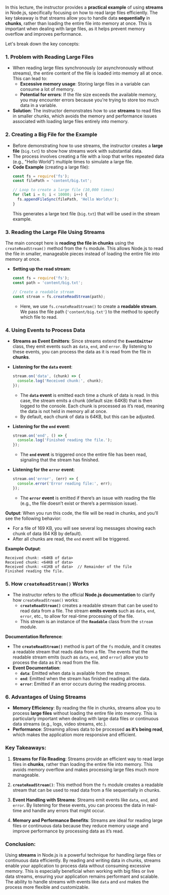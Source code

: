 In this lecture, the instructor provides a **practical example** of using **streams** in Node.js, specifically focusing on how to read large files efficiently. The key takeaway is that streams allow you to handle data **sequentially** in **chunks**, rather than loading the entire file into memory at once. This is important when dealing with large files, as it helps prevent memory overflow and improves performance.

Let's break down the key concepts:

### 1. **Problem with Reading Large Files**
   - When reading large files synchronously (or asynchronously without streams), the entire content of the file is loaded into memory all at once. This can lead to:
     - **Excessive memory usage**: Storing large files in a variable can consume a lot of memory.
     - **Potential for errors**: If the file size exceeds the available memory, you may encounter errors because you're trying to store too much data in a variable.
   - **Solution**: The instructor demonstrates how to use **streams** to read files in smaller chunks, which avoids the memory and performance issues associated with loading large files entirely into memory.

### 2. **Creating a Big File for the Example**
   - Before demonstrating how to use streams, the instructor creates a **large file** (`big.txt`) to show how streams work with substantial data.
   - The process involves creating a file with a loop that writes repeated data (e.g., "Hello World") multiple times to simulate a large file.
   - **Code Example** (creating a large file):
     ```javascript
     const fs = require('fs');
     const filePath = 'content/big.txt';

     // Loop to create a large file (10,000 times)
     for (let i = 0; i < 10000; i++) {
       fs.appendFileSync(filePath, 'Hello World\n');
     }
     ```
     This generates a large text file (`big.txt`) that will be used in the stream example.

### 3. **Reading the Large File Using Streams**
   The main concept here is **reading the file in chunks** using the `createReadStream()` method from the `fs` module. This allows Node.js to read the file in smaller, manageable pieces instead of loading the entire file into memory at once.

   - **Setting up the read stream**:
     ```javascript
     const fs = require('fs');
     const path = 'content/big.txt';

     // Create a readable stream
     const stream = fs.createReadStream(path);
     ```
     - Here, we use `fs.createReadStream()` to create a **readable stream**. We pass the file path (`'content/big.txt'`) to the method to specify which file to read.

### 4. **Using Events to Process Data**
   - **Streams as Event Emitters**: Since streams extend the **`EventEmitter`** class, they emit events such as `data`, `end`, and `error`. By listening to these events, you can process the data as it is read from the file in **chunks**.
   
   - **Listening for the `data` event**:
     ```javascript
     stream.on('data', (chunk) => {
       console.log('Received chunk:', chunk);
     });
     ```
     - The **`data` event** is emitted each time a chunk of data is read. In this case, the stream emits a chunk (default size: 64KB) that is then logged to the console. Each chunk is processed as it’s read, meaning the data is not held in memory all at once.
     - By default, each chunk of data is 64KB, but this can be adjusted.
   
   - **Listening for the `end` event**:
     ```javascript
     stream.on('end', () => {
       console.log('Finished reading the file.');
     });
     ```
     - The **`end` event** is triggered once the entire file has been read, signaling that the stream has finished.
   
   - **Listening for the `error` event**:
     ```javascript
     stream.on('error', (err) => {
       console.error('Error reading file:', err);
     });
     ```
     - The **`error` event** is emitted if there’s an issue with reading the file (e.g., the file doesn’t exist or there’s a permission issue).

   **Output**: When you run this code, the file will be read in chunks, and you’ll see the following behavior:
   - For a file of 169 KB, you will see several log messages showing each chunk of data (64 KB by default).
   - After all chunks are read, the `end` event will be triggered.

   **Example Output**:
   ```
   Received chunk: <64KB of data>
   Received chunk: <64KB of data>
   Received chunk: <41KB of data>  // Remainder of the file
   Finished reading the file.
   ```

### 5. **How `createReadStream()` Works**
   - The instructor refers to the official **Node.js documentation** to clarify how `createReadStream()` works:
     - **`createReadStream()`** creates a readable stream that can be used to read data from a file. The stream **emits events** such as `data`, `end`, `error`, etc., to allow for real-time processing of the file.
     - This stream is an instance of the **`Readable`** class from the `stream` module.
   
   **Documentation Reference**:
   - The **`createReadStream()`** method is part of the `fs` module, and it creates a readable stream that reads data from a file. The events that the readable stream emits (such as `data`, `end`, and `error`) allow you to process the data as it's read from the file.
   - **Event Documentation**:
     - **`data`**: Emitted when data is available from the stream.
     - **`end`**: Emitted when the stream has finished reading all the data.
     - **`error`**: Emitted if an error occurs during the reading process.

### 6. **Advantages of Using Streams**
   - **Memory Efficiency**: By reading the file in chunks, streams allow you to process **large files** without loading the entire file into memory. This is particularly important when dealing with large data files or continuous data streams (e.g., logs, video streams, etc.).
   - **Performance**: Streaming allows data to be processed **as it’s being read**, which makes the application more responsive and efficient.

### Key Takeaways:
1. **Streams for File Reading**: Streams provide an efficient way to read large files in **chunks**, rather than loading the entire file into memory. This avoids memory overflow and makes processing large files much more manageable.
   
2. **`createReadStream()`**: This method from the `fs` module creates a readable stream that can be used to read data from a file sequentially in chunks.

3. **Event Handling with Streams**: Streams emit events like `data`, `end`, and `error`. By listening for these events, you can process the data in real-time and handle any errors that might occur.

4. **Memory and Performance Benefits**: Streams are ideal for reading large files or continuous data because they reduce memory usage and improve performance by processing data as it’s read.

### Conclusion:
Using **streams** in Node.js is a powerful technique for handling large files or continuous data efficiently. By reading and writing data in chunks, streams enable your application to process data without consuming excessive memory. This is especially beneficial when working with big files or live data streams, ensuring your application remains performant and scalable. The ability to handle streams with events like `data` and `end` makes the process more flexible and customizable.